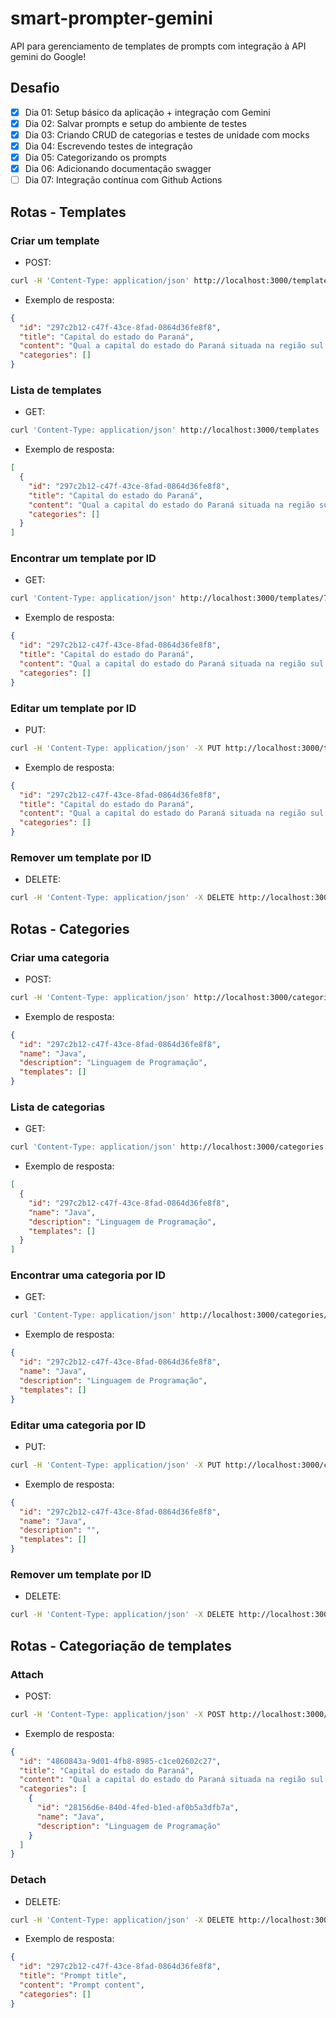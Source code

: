 # smart-prompter-gemini

API para gerenciamento de templates de prompts com integração à API gemini do Google!

## Desafio

- [x] Dia 01: Setup básico da aplicação + integração com Gemini
- [x] Dia 02: Salvar prompts e setup do ambiente de testes
- [x] Dia 03: Criando CRUD de categorias e testes de unidade com mocks
- [x] Dia 04: Escrevendo testes de integração
- [x] Dia 05: Categorizando os prompts
- [x] Dia 06: Adicionando documentação swagger
- [ ] Dia 07: Integração contínua com Github Actions

## Rotas - Templates

### Criar um template

- POST:

```sh
curl -H 'Content-Type: application/json' http://localhost:3000/templates -d '{"title": "Capital do estado do Paraná", "content": "Qual a capital do estado do Paraná situada na região sul do Brasil?"}'
```

- Exemplo de resposta:

```json
{
  "id": "297c2b12-c47f-43ce-8fad-0864d36fe8f8",
  "title": "Capital do estado do Paraná",
  "content": "Qual a capital do estado do Paraná situada na região sul do Brasil?",,
  "categories": []
}
```

### Lista de templates

- GET:

```sh
curl 'Content-Type: application/json' http://localhost:3000/templates
```

- Exemplo de resposta:

```json
[
  {
    "id": "297c2b12-c47f-43ce-8fad-0864d36fe8f8",
    "title": "Capital do estado do Paraná",
    "content": "Qual a capital do estado do Paraná situada na região sul do Brasil?",,
    "categories": []
  }
]
```

### Encontrar um template por ID

- GET:

```sh
curl 'Content-Type: application/json' http://localhost:3000/templates/7befb756-9dad-48c0-a5a7-3a0c3d20a3fc
```

- Exemplo de resposta:

```json
{
  "id": "297c2b12-c47f-43ce-8fad-0864d36fe8f8",
  "title": "Capital do estado do Paraná",
  "content": "Qual a capital do estado do Paraná situada na região sul do Brasil?",,
  "categories": []
}
```

### Editar um template por ID

- PUT:

```sh
curl -H 'Content-Type: application/json' -X PUT http://localhost:3000/templates/7befb756-9dad-48c0-a5a7-3a0c3d20a3fc -d '{"title": "Capital do estado do Paraná", "content": "Qual a capital do estado do Paraná situada na região sul do Brasil, por favor?"}'
```

- Exemplo de resposta:

```json
{
  "id": "297c2b12-c47f-43ce-8fad-0864d36fe8f8",
  "title": "Capital do estado do Paraná",
  "content": "Qual a capital do estado do Paraná situada na região sul do Brasil?",,
  "categories": []
}
```

### Remover um template por ID

- DELETE:

```sh
curl -H 'Content-Type: application/json' -X DELETE http://localhost:3000/templates/7befb756-9dad-48c0-a5a7-3a0c3d20a3fc
```

## Rotas - Categories

### Criar uma categoria

- POST:

```sh
curl -H 'Content-Type: application/json' http://localhost:3000/categories -d '{"name": "Java", "description": "Linguagem de Programação"}'
```

- Exemplo de resposta:

```json
{
  "id": "297c2b12-c47f-43ce-8fad-0864d36fe8f8",
  "name": "Java",
  "description": "Linguagem de Programação",
  "templates": []
}
```

### Lista de categorias

- GET:

```sh
curl 'Content-Type: application/json' http://localhost:3000/categories
```

- Exemplo de resposta:

```json
[
  {
    "id": "297c2b12-c47f-43ce-8fad-0864d36fe8f8",
    "name": "Java",
    "description": "Linguagem de Programação",
    "templates": []
  }
]
```

### Encontrar uma categoria por ID

- GET:

```sh
curl 'Content-Type: application/json' http://localhost:3000/categories/7befb756-9dad-48c0-a5a7-3a0c3d20a3fc
```

- Exemplo de resposta:

```json
{
  "id": "297c2b12-c47f-43ce-8fad-0864d36fe8f8",
  "name": "Java",
  "description": "Linguagem de Programação",
  "templates": []
}
```

### Editar uma categoria por ID

- PUT:

```sh
curl -H 'Content-Type: application/json' -X PUT http://localhost:3000/categories/7befb756-9dad-48c0-a5a7-3a0c3d20a3fc -d '{"title": "Java"}'
```

- Exemplo de resposta:

```json
{
  "id": "297c2b12-c47f-43ce-8fad-0864d36fe8f8",
  "name": "Java",
  "description": "",
  "templates": []
}
```

### Remover um template por ID

- DELETE:

```sh
curl -H 'Content-Type: application/json' -X DELETE http://localhost:3000/categories/7befb756-9dad-48c0-a5a7-3a0c3d20a3fc
```

## Rotas - Categoriação de templates

### Attach

- POST:

```sh
curl -H 'Content-Type: application/json' -X POST http://localhost:3000/templates/4860843a-9d01-4fb8-8985-c1ce02602c27/categories/28156d6e-840d-4fed-b1ed-af0b5a3dfb7a
```

- Exemplo de resposta:

```json
{
  "id": "4860843a-9d01-4fb8-8985-c1ce02602c27",
  "title": "Capital do estado do Paraná",
  "content": "Qual a capital do estado do Paraná situada na região sul do Brasil?",
  "categories": [
    {
      "id": "28156d6e-840d-4fed-b1ed-af0b5a3dfb7a",
      "name": "Java",
      "description": "Linguagem de Programação"
    }
  ]
}
```

### Detach

- DELETE:

```sh
curl -H 'Content-Type: application/json' -X DELETE http://localhost:3000/templates/4860843a-9d01-4fb8-8985-c1ce02602c27/categories/28156d6e-840d-4fed-b1ed-af0b5a3dfb7a
```

- Exemplo de resposta:

```json
{
  "id": "297c2b12-c47f-43ce-8fad-0864d36fe8f8",
  "title": "Prompt title",
  "content": "Prompt content",
  "categories": []
}
```
